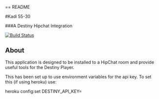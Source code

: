 == README

#Kadi 55-30

###A Destiny Hipchat Integration


[![Build Status][BS img]][Build Status]

[Build Status]: https://travis-ci.org/guardians-of-savings/kadi55-30

## About

This application is designed to be installed to a HipChat room and provide useful tools for the Destiny Player.

This has been set up to use environment variables for the api key. To set this (if using heroku) use:

  heroku config:set DESTINY_API_KEY=<destiny-api-key>


[travis pull requests]: https://travis-ci.org/guardians-of-savings/kadi55-30/pull_requests
[BS img]: https://travis-ci.org/guardians-of-savings/kadi55-30.png